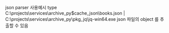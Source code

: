 json parser 사용예시
type C:\projects\services\archive_py\$cache_json\books.json | C:\projects\services\archive_py\pkg_jq\jq-win64.exe
json 파일의 object 를 추출할 수 있음